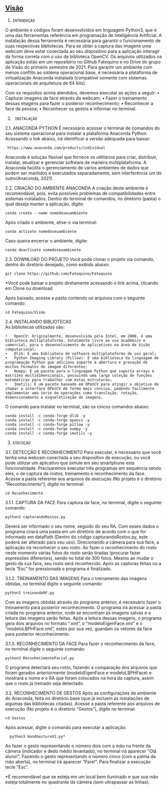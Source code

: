 ## [Visão](https://fatequino.com.br/construcao-do-fatequino/visao/)

1.     INTRODUÇÃO
  O ambiente e códigos foram desenvolvidos em linguagem Python3, que é uma das ferramentas referência em programação de Inteligência Artificial. A instalação dessa ferramenta é necessária para garantir o funcionamento de suas respectivas bibliotecas. Para se obter a captura das imagens uma webcam deve estar conectada ao seu dispositivo para a aplicação interagir da forma correta com o uso da biblioteca OpenCV. 
  Os arquivos utilizados na aplicação estão em um repositório no Github Fatequino e no Drive do grupo de Visão do primeiro semestre de 2021. Para garantir um ambiente com menos conflito ao sistema operacional base, é necessária a plataforma de virtualização Anaconda instalada (compatível somente com sistemas operacionais de arquitetura de 64 bits).
  
  Com os requisitos acima atendidos, devemos executar as ações a seguir:
      •	Capturar imagens da face através da webcam;
      •	Fazer o treinamento dessas imagens para fazer o posterior reconhecimento;
      •	Reconhecer a face da pessoa;
      •	Reconhecer os gestos e informar no terminal.
      
 2.      INSTALAÇÃO
 2.1.   ANACONDA PYTHON
  É necessário acessar o terminal de comandos do seu sistema operacional para instalar a plataforma Anaconda Python.
  Acessando o link abaixo, irá identificar a versão adequada para baixar:

     https://www.anaconda.com/products/individual

  Anaconda é solução flexível que fornece os utilitários para criar, distribuir, instalar, atualizar e gerenciar software de maneira multiplataforma. A Anaconda facilita o gerenciamento de vários ambientes de dados que podem ser mantidos e executados separadamente, sem interferência um do outro(Anaconda, 2021).

2.2.   CRIAÇÃO DO AMBIENTE ANACONDA
	A criação deste ambiente é recomendável, pois, evita possíveis problemas de compatibilidades entre sistemas instalados. Dentro do terminal de comandos, no diretório (pasta) o qual deseja manter a aplicação, digite:
  
    conda create --name nomedoseuambiente
      
  Após criado o ambiente, ative-o via terminal:
    
    conda activate nomedoseuambiente
      
  Caso queira encerrar o ambiente, digite:
    
    conda deactivate nomedoseuambiente

2.3.	   DOWNLOAD DO PROJETO
  Você pode clonar o projeto via comando, dentro do diretório desejado, como exibido abaixo:
  
    git clone https://github.com/Fatequino/Fatequino
      
  *Você pode baixar o projeto diretamente acessando o link acima, clicando em Clone ou download
      
  Após baixado, acesse a pasta contendo os arquivos com o seguinte comando:
  
    cd Fatequino/Visão

2.4.	   INSTALANDO BIBLIOTECAS  
    As bibliotecas utilizadas são:
    
    •	OpenCV: Originalmente, desenvolvida pela Intel, em 2000, é uma biblioteca multiplataforma, totalmente livre ao uso acadêmico e comercial, para o desenvolvimento de aplicativos na área de Visão computacional;
    •	Dlib: É uma biblioteca de software multiplataforma de uso geral;
    •	Python Imaging Library (Pillow): É uma biblioteca da linguagem de programação Python que adiciona suporte à abertura e gravação de muitos formatos de imagem diferentes;
    •	Numpy: É um pacote para a linguagem Python que suporta arrays e matrizes multidimensionais, possuindo uma larga coleção de funções matemáticas para trabalhar com estas estruturas;
    •	Imutils: É um pacote baseado em OPenCV para atingir o objetivo de chamar a interface OPenCV de forma mais concisa, podendo facilmente implementar uma série de operações como translação, rotação, dimensionamento e esqueletização de imagens.
  O comando para instalar no terminal, são os cincos comandos abaixo:
  
    conda install -c conda-forge dlib -y
    conda install -c conda-forge opencv -y
    conda install -c conda-forge pillow -y
    conda install -c conda-forge numpy -y
    conda install -c conda-forge imutils –y

3.	   EXECUÇÃO 
3.1.   DETECÇÃO E RECONHECIMENTO
  Para executar, é necessário que você tenha uma webcam conectada a seu dispositivo de execução, ou você pode utilizar um aplicativo que simule em seu smartphone esta funcionalidade. Precisaremos executar três programas em sequência sendo eles, o de captura de rostos, treinamento e reconhecimento da face. Acesse a pasta referente aos arquivos de execução (No projeto é o diretório “Reconhecimento”), digite no terminal:
  
    cd Reconhecimento

3.1.1. CAPTURA DA FACE
  Para captura da face, no terminal, digite o seguinte comando:
      
    python3 capturandoRostos.py
      
  Deverá ser informado o seu nome, seguido do seu RA. Com esses dados o programa criará uma pasta em um diretório de acordo com o que for informado em dataPath (Dentro do código capturandoRostos.py, este poderá ser alterado para seu uso). Direcionando a câmera para sua face, a aplicação irá reconhecer o seu rosto. Ao fazer o reconhecimento do rosto neste momento várias fotos do rosto serão tiradas (procurar fazer expressões diferentes), sendo no total de 300 fotos.
  Mesmo ao mudar o gesto da sua face, seu rosto será reconhecido. Após as capturas feitas ou a tecla “Esc” for pressionada o programa é finalizado.

3.1.2. TREINAMENTO DAS IMAGENS
  Para o treinamento das imagens obtidas, no terminal digite o seguinte comando:
    
    python3 treinandoRF.py
      
  Com as imagens obtidas através do programa anterior, é necessário fazer o treinamento para posterior reconhecimento. O programa irá acessar a pasta criada no programa anterior, onde se encontram as imagens salvas e a leitura das imagens serão feitas. Após a leitura dessas imagens, o programa gera dois arquivos no formato “.xml”, o “modeloEigenFace.xml” e o “modeloLBPHFace.xml”, estes por sua vez, guardam os vetores da face para posterior reconhecimento.

3.1.3. RECONHECIMENTO DA FACE
  Para fazer o reconhecimento da face, no terminal digite o seguinte comando:
    
    python3 ReconhecimentoFacial.py
      
  O programa detectará seu rosto, fazendo a comparação dos arquivos que foram gerados anteriormente (modeloEigenFace e modeloLBPHFace) e mostrará o nome e o RA que foram colocados na hora da captura, assim que o rosto já treinado seja detectado.

3.2.   RECONHECIMENTO DE GESTOS
  Após as configurações de ambiente do Anaconda, feita no diretório base (que já incluem as instalações de algumas das bibliotecas citadas).
  Acesse a pasta referente aos arquivos de execução (No projeto é o diretório “Gestos”), digite no terminal:
  
    cd Gestos
      
  Após acessar, digite o comando para executar a aplicação:
    
	  python3 HandGestureV2.py*
      
  Ao fazer o gesto representando o número dois com a mão na frente da câmera (indicador e dedo médio levantado), no terminal irá aparecer "Olá aluno!". Fazendo o gesto representando o número cinco (com a palma da mão aberta), no terminal irá aparecer “Pare!”. Para finalizar a execução tecle "Esc".

  *É recomendável que se esteja em um local bem iluminado e que sua mão esteja totalmente no quadrante da câmera (sem ultrapassar as linhas).
    
    

